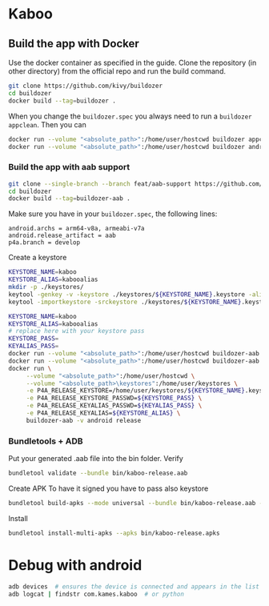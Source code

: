 # Kaboo

## Build the app with Docker
Use the docker container as specified in the guide.
Clone the repository (in other directory) from the official repo and run the build command.

```bash
git clone https://github.com/kivy/buildozer
cd buildozer
docker build --tag=buildozer .
```

When you change the `buildozer.spec` you always need to run a `buildozer appclean`.
Then you can 
```bash
docker run --volume "<absolute_path>":/home/user/hostcwd buildozer appclean
docker run --volume "<absolute_path>":/home/user/hostcwd buildozer android debug # choose (debug|release) 
```

### Build the app with aab support
```bash
git clone --single-branch --branch feat/aab-support https://github.com/misl6/buildozer.git
cd buildozer
docker build --tag=buildozer-aab .
```
Make sure you have in your `buildozer.spec`, the following lines:  
```
android.archs = arm64-v8a, armeabi-v7a
android.release_artifact = aab
p4a.branch = develop
```

Create a keystore
```bash
KEYSTORE_NAME=kaboo
KEYSTORE_ALIAS=kabooalias
mkdir -p ./keystores/
keytool -genkey -v -keystore ./keystores/${KEYSTORE_NAME}.keystore -alias ${KEYSTORE_ALIAS} -keyalg RSA -keysize 2048 -validity 75000
keytool -importkeystore -srckeystore ./keystores/${KEYSTORE_NAME}.keystore -destkeystore ./keystores/${KEYSTORE_NAME}.keystore -deststoretype pkcs12
```

```bash
KEYSTORE_NAME=kaboo
KEYSTORE_ALIAS=kabooalias
# replace here with your keystore pass
KEYSTORE_PASS=
KEYALIAS_PASS=
docker run --volume "<absolute_path>":/home/user/hostcwd buildozer-aab -v init
docker run --volume "<absolute_path>":/home/user/hostcwd buildozer-aab appclean
docker run \
     --volume "<absolute_path>":/home/user/hostcwd \
     --volume "<absolute_path>\keystores":/home/user/keystores \
     -e P4A_RELEASE_KEYSTORE=/home/user/keystores/${KEYSTORE_NAME}.keystore \
     -e P4A_RELEASE_KEYSTORE_PASSWD=${KEYSTORE_PASS} \
     -e P4A_RELEASE_KEYALIAS_PASSWD=${KEYALIAS_PASS} \
     -e P4A_RELEASE_KEYALIAS=${KEYSTORE_ALIAS} \
     buildozer-aab -v android release
```
### Bundletools + ADB
Put your generated .aab file into the bin folder. 
Verify
```bash
bundletool validate --bundle bin/kaboo-release.aab
```
Create APK 
To have it signed you have to pass also keystore
```bash
bundletool build-apks --mode universal --bundle bin/kaboo-release.aab --output bin/kaboo-release.apks --ks keystores/ktaboo.keystore --ks-key-alias ktaboo --ks-pass pass:ktaboo.11
```
Install
```bash
bundletool install-multi-apks --apks bin/kaboo-release.apks
```


# Debug with android
```bash
adb devices  # ensures the device is connected and appears in the list
adb logcat | findstr com.kames.kaboo  # or python
```